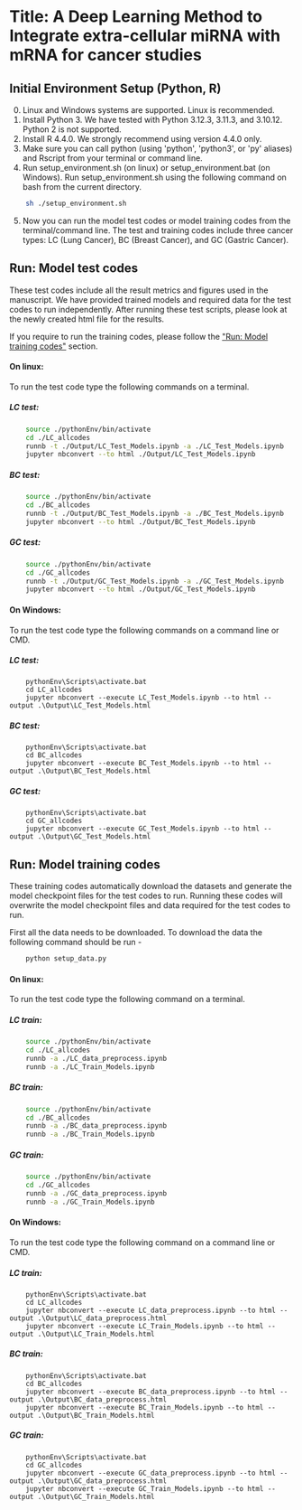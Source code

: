 # Title: A Deep Learning Method to Integrate extra-cellular miRNA with mRNA for cancer studies

## Initial Environment Setup (Python, R)

0. Linux and Windows systems are supported. Linux is recommended.
1. Install Python 3. We have tested with Python 3.12.3, 3.11.3, and 3.10.12. Python 2 is not supported.
2. Install R 4.4.0. We strongly recommend using version 4.4.0 only.
3. Make sure you can call python (using 'python', 'python3', or 'py' aliases) and Rscript from your terminal or command line.
4. Run setup_environment.sh (on linux) or setup_environment.bat (on Windows). Run setup_environment.sh using the following command on bash from the current directory.

```bash
    sh ./setup_environment.sh
```
5. Now you can run the model test codes or model training codes from the terminal/command line. The test and training codes include three cancer types: LC (Lung Cancer), BC (Breast Cancer), and GC (Gastric Cancer).

## Run: Model test codes

These test codes include all the result metrics and figures used in the manuscript. We have provided trained models and required data for the test codes to run independently. After running these test scripts, please look at the newly created html file for the results. 

If you require to run the training codes, please follow the ["Run: Model training codes"](#run-model-training-codes) section.

#### On linux: 
To run the test code type the following commands on a terminal.

##### LC test:
```bash
    source ./pythonEnv/bin/activate
    cd ./LC_allcodes
    runnb -t ./Output/LC_Test_Models.ipynb -a ./LC_Test_Models.ipynb
    jupyter nbconvert --to html ./Output/LC_Test_Models.ipynb
```
##### BC test:
```bash
    source ./pythonEnv/bin/activate
    cd ./BC_allcodes
    runnb -t ./Output/BC_Test_Models.ipynb -a ./BC_Test_Models.ipynb
    jupyter nbconvert --to html ./Output/BC_Test_Models.ipynb
```
##### GC test:
```bash
    source ./pythonEnv/bin/activate
    cd ./GC_allcodes
    runnb -t ./Output/GC_Test_Models.ipynb -a ./GC_Test_Models.ipynb
    jupyter nbconvert --to html ./Output/GC_Test_Models.ipynb
```

#### On Windows:
To run the test code type the following commands on a command line or CMD.

##### LC test:
```batch
    pythonEnv\Scripts\activate.bat
    cd LC_allcodes
    jupyter nbconvert --execute LC_Test_Models.ipynb --to html --output .\Output\LC_Test_Models.html
```
##### BC test:
```batch
    pythonEnv\Scripts\activate.bat
    cd BC_allcodes
    jupyter nbconvert --execute BC_Test_Models.ipynb --to html --output .\Output\BC_Test_Models.html
```
##### GC test:
```batch
    pythonEnv\Scripts\activate.bat
    cd GC_allcodes
    jupyter nbconvert --execute GC_Test_Models.ipynb --to html --output .\Output\GC_Test_Models.html
```

## Run: Model training codes

These training codes automatically download the datasets and generate the model checkpoint files for the test codes to run. Running these codes will overwrite the model checkpoint files and data required for the test codes to run.

First all the data needs to be downloaded. To download the data the following command should be run - 

```bash
    python setup_data.py
```


#### On linux: 
To run the test code type the following command on a terminal.

##### LC train:
```bash
    source ./pythonEnv/bin/activate
    cd ./LC_allcodes
    runnb -a ./LC_data_preprocess.ipynb
    runnb -a ./LC_Train_Models.ipynb
```
##### BC train:
```bash
    source ./pythonEnv/bin/activate
    cd ./BC_allcodes
    runnb -a ./BC_data_preprocess.ipynb
    runnb -a ./BC_Train_Models.ipynb
```
##### GC train:
```bash
    source ./pythonEnv/bin/activate
    cd ./GC_allcodes
    runnb -a ./GC_data_preprocess.ipynb
    runnb -a ./GC_Train_Models.ipynb
```

#### On Windows:
To run the test code type the following command on a command line or CMD.

##### LC train:
```batch
    pythonEnv\Scripts\activate.bat
    cd LC_allcodes
    jupyter nbconvert --execute LC_data_preprocess.ipynb --to html --output .\Output\LC_data_preprocess.html
    jupyter nbconvert --execute LC_Train_Models.ipynb --to html --output .\Output\LC_Train_Models.html
```
##### BC train:
```batch
    pythonEnv\Scripts\activate.bat
    cd BC_allcodes
    jupyter nbconvert --execute BC_data_preprocess.ipynb --to html --output .\Output\BC_data_preprocess.html
    jupyter nbconvert --execute BC_Train_Models.ipynb --to html --output .\Output\BC_Train_Models.html
```
##### GC train:
```batch
    pythonEnv\Scripts\activate.bat
    cd GC_allcodes
    jupyter nbconvert --execute GC_data_preprocess.ipynb --to html --output .\Output\GC_data_preprocess.html
    jupyter nbconvert --execute GC_Train_Models.ipynb --to html --output .\Output\GC_Train_Models.html
```
